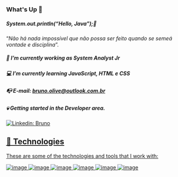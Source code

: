 ### What's Up  👋

##### System.out.println(“Hello, Java”);🤘

“*Não há nada impossível que não possa ser feito quando se semeá vontade e disciplina*”.

##### 🔭 I’m currently working as System Analyst Jr
##### 💻 I’m currently learning JavaScript, HTML e CSS
##### 📭 E-mail: bruno.olive@outlook.com.br
##### 💀 Getting started in the Developer area.

<a href="https://www.linkedin.com/in/bruno-souza-1bb94b13b/" rel="nofollow">
  <img src="https://camo.githubusercontent.com/2b80ca520a7c38fed7ff7429ea7926890030b9cbcf34f79ee896a926a79da7eb/68747470733a2f2f696d672e736869656c64732e696f2f62616467652f2d4c696e6b6564696e2d626c75653f7374796c653d666c61742d737175617265266c6f676f3d4c696e6b6564696e266c6f676f436f6c6f723d7768697465266c696e6b3d68747470733a2f2f7777772e6c696e6b6564696e2e636f6d2f696e2f6c6f69616e652f" alt="Linkedin: Bruno" data-canonical-src="https://img.shields.io/badge/-Linkedin-blue?style=flat-square&amp;logo=Linkedin&amp;logoColor=white&amp;link=https://www.linkedin.com/in/bruno-souza-1bb94b13b/" style="max-width: 100%;">


## 🔨 Technologies

These are some of the technologies and tools that I work with:

![image](https://github.com/Brnsouuza/Brnsouuza/assets/135022453/7417a97d-2b05-45c4-b69b-4e9a514c15f7)
![image](https://github.com/Brnsouuza/Brnsouuza/assets/135022453/a02f5c5e-0b76-473e-ba6d-4cbba22ef543)
![image](https://github.com/Brnsouuza/Brnsouuza/assets/135022453/22266610-7e46-4508-b6d6-075e989f5357)
![image](https://github.com/Brnsouuza/Brnsouuza/assets/135022453/228974c6-6b1b-45f8-ba68-e824e77b14d3)
![image](https://github.com/Brnsouuza/Brnsouuza/assets/135022453/fb04726c-dd91-4a30-acd8-49646534d025)
![image](https://github.com/Brnsouuza/Brnsouuza/assets/135022453/66a20c3c-2cbe-47af-a265-b8105d087d03)
